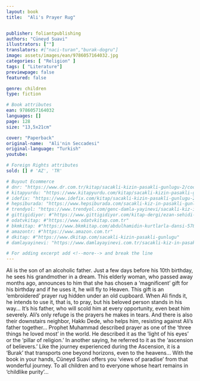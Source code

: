 ```yaml
---
layout: book
title:  "Ali's Prayer Rug"


publisher: foliantpublishing
authors: "Cüneyd Suavi"
illustrators: [""]
translators: #["naci-turan","burak-dogru"]
image: assets/images/ean/9786057164032.jpg
categories: [ "Religion" ]
tags: [ "Literature"]
previewpage: false
featured: false

genre: children
type: fiction

# Book attributes
ean: 9786057164032
languages: []
page: 128
size: "13,5x21cm"

cover: "Paperback"
original-name:  "Ali'nin Seccadesi"
original-language: "Turkish"
youtube:

# Foreign Rights attributes
sold: [] # 'AZ', 'TR'

# Buyout Ecommerce
# dnr: "https://www.dr.com.tr/kitap/sacakli-kizin-pasakli-gunlugu-2/cocuk-ve-genclik/genclik-10-yas/roman-oyku/urunno=0001893059001"
# kitapyurdu: "https://www.kitapyurdu.com/kitap/sacakli-kizin-pasakli-gunlugu-2-/560122.html&filter_name=Sa%C3%A7akl%C4%B1+K%C4%B1z%27%C4%B1n+Pasakl%C4%B1+G%C3%BCnl%C3%BC%C4%9F%C3%BC+2"
# idefix: "https://www.idefix.com/kitap/sacakli-kizin-pasakli-gunlugu-2/cocuk-ve-genclik/genclik-10-yas/roman-oyku/urunno=0001893059001"
# hepsiburada: "https://www.hepsiburada.com/sacakli-kiz-in-pasakli-gunlugu-2-damla-yayinevi-p-HBV000012ER86"
# trendyol: "https://www.trendyol.com/genc-damla-yayinevi/sacakli-kiz-in-pasakli-gunlugu-2-p-54825777"
# gittigidiyor: #"https://www.gittigidiyor.com/kitap-dergi/ezan-sehidi-adnan-menderes_pdp_732728793"
# odatvkitap: #"https://www.odatvkitap.com.tr"
# bkmkitap: #"https://www.bkmkitap.com/abdulhamidin-kurtlarla-dansi-578226"
# amazontr: #"https://www.amazon.com.tr"
# dkitap: #"https://www.dkitap.com/sacakli-kizin-pasakli-gunlugu"
# damlayayinevi: "https://www.damlayayinevi.com.tr/sacakli-kiz-in-pasakli-gunlugu-2-bu-iste-bi-terslik-var"

# For adding excerpt add <!--more--> and break the line
---
```

Ali is the son of an alcoholic father. Just a few
days before his 10th birthday, he sees his grandmother in a dream. This elderly woman, who
passed away months ago, announces to him that
she has chosen a ‘magnificent’ gift for his birthday
and if he uses it, he will fly to Heaven. This gift is
an ‘embroidered’ prayer rug hidden under an old
cupboard. When Ali finds it, he intends to use it,
that is, to pray, but his beloved person stands in
his way... It’s his father, who will scold him at every
opportunity, even beat him severely. Ali’s only
refuge is the prayers he makes in tears. And there
is also their downstairs neighbor, Hakkı Dede, who
helps him, resisting against Ali’s father together...
Prophet Muhammad described prayer as one of
the ‘three things he loved most’ in the world. He
described it as the ‘light of his eyes’ or the ‘pillar of
religion.’ In another saying, he referred to it as the
‘ascension of believers.’ Like the journey experienced during the Ascension, it is a ‘Burak’ that
transports one beyond horizons, even to the heavens... With the book in your hands, Cüneyd Suavi
offers you ‘views of paradise’ from that wonderful
journey. To all children and to everyone whose
heart remains in ‘childlike purity’...
<!--more--> 

